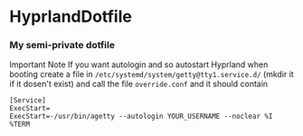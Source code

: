 # HyprlandDotfile
### My semi-private dotfile

Important Note
If you want autologin and so autostart Hyprland when booting create a file in `/etc/systemd/system/getty@tty1.service.d/` (mkdir it if it dosen't exist) and call the file `override.conf`
and it should contain

```
[Service]
ExecStart=
ExecStart=-/usr/bin/agetty --autologin YOUR_USERNAME --noclear %I %TERM
```
